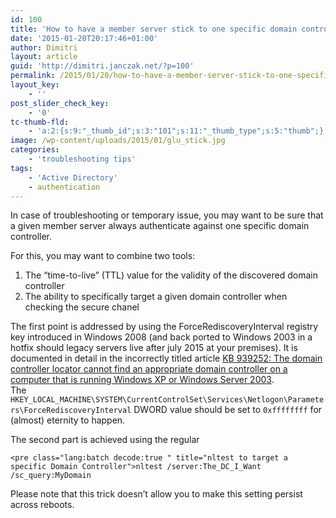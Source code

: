 ```yaml
---
id: 100
title: 'How to have a member server stick to one specific domain controller?'
date: '2015-01-20T20:17:46+01:00'
author: Dimitri
layout: article
guid: 'http://dimitri.janczak.net/?p=100'
permalink: /2015/01/20/how-to-have-a-member-server-stick-to-one-specific-domain-controller/
layout_key:
    - ''
post_slider_check_key:
    - '0'
tc-thumb-fld:
    - 'a:2:{s:9:"_thumb_id";s:3:"101";s:11:"_thumb_type";s:5:"thumb";}'
image: /wp-content/uploads/2015/01/glu_stick.jpg
categories:
    - 'troubleshooting tips'
tags:
    - 'Active Directory'
    - authentication
---
```


In case of troubleshooting or temporary issue, you may want to be sure that a given member server always authenticate against one specific domain controller.

For this, you may want to combine two tools:

1. The “time-to-live” (TTL) value for the validity of the discovered domain controller
2. The ability to specifically target a given domain controller when checking the secure chanel

The first point is addressed by using the ForceRediscoveryInterval registry key introduced in Windows 2008 (and back ported to Windows 2003 in a hotfix should legacy servers live after july 2015 at your premises). It is documented in detail in the incorrectly titled article [KB 939252: The domain controller locator cannot find an appropriate domain controller on a computer that is running Windows XP or Windows Server 2003](http://support.microsoft.com/kb/939252/en-us).  
The `HKEY_LOCAL_MACHINE\SYSTEM\CurrentControlSet\Services\Netlogon\Parameters\ForceRediscoveryInterval` DWORD value should be set to `0xffffffff` for (almost) eternity to happen.

The second part is achieved using the regular

```
<pre class="lang:batch decode:true " title="nltest to target a specific Domain Controller">nltest /server:The_DC_I_Want /sc_query:MyDomain
```

Please note that this trick doesn’t allow you to make this setting persist across reboots.